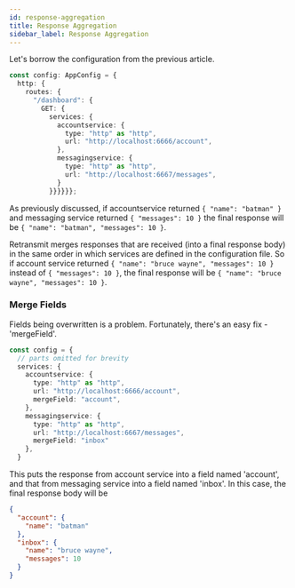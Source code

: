 ```yaml
---
id: response-aggregation
title: Response Aggregation
sidebar_label: Response Aggregation
---
```


Let's borrow the configuration from the previous article.

```ts
const config: AppConfig = {
  http: {
    routes: {
      "/dashboard": {
        GET: {
          services: {
            accountservice: {
              type: "http" as "http",
              url: "http://localhost:6666/account",
            },
            messagingservice: {
              type: "http" as "http",
              url: "http://localhost:6667/messages",
            }
          }}}}}};
```

As previously discussed, if accountservice returned `{ "name": "batman" }` and messaging service returned `{ "messages": 10 }` the final response will be `{ "name": "batman", "messages": 10 }`.

Retransmit merges responses that are received (into a final response body) in the same order in which services are defined in the configuration file. So if account service returned `{ "name": "bruce wayne", "messages": 10 }` instead of `{ "messages": 10 }`, the final response will be `{ "name": "bruce wayne", "messages": 10 }`.

### Merge Fields

Fields being overwritten is a problem. Fortunately, there's an easy fix - 'mergeField'.

```ts
const config = {
  // parts omitted for brevity
  services: {
    accountservice: {
      type: "http" as "http",
      url: "http://localhost:6666/account",
      mergeField: "account",
    },
    messagingservice: {
      type: "http" as "http",
      url: "http://localhost:6667/messages",
      mergeField: "inbox"
    },
  }
```

This puts the response from account service into a field named 'account', and that from messaging service into a field named 'inbox'. In this case, the final response body will be

```json
{
  "account": {
    "name": "batman"
  },
  "inbox": {
    "name": "bruce wayne",
    "messages": 10
  }
}
```
